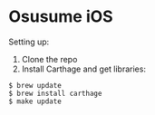 # Osusume iOS

Setting up:

1. Clone the repo
2. Install Carthage and get libraries:

```
$ brew update
$ brew install carthage
$ make update
```
